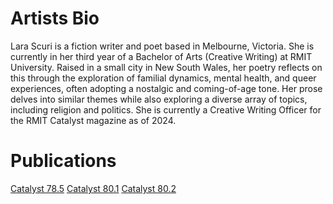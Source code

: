 # Artists Bio
Lara Scuri is a fiction writer and poet based in Melbourne, Victoria. She is currently in her third year of a Bachelor of Arts (Creative Writing) at RMIT University. Raised in a small city in New South Wales, her poetry reflects on this through the exploration of familial dynamics, mental health, and queer experiences, often adopting a nostalgic and coming-of-age tone. Her prose delves into similar themes while also exploring a diverse array of topics, including religion and politics. She is currently a Creative Writing Officer for the RMIT Catalyst magazine as of 2024.

# Publications
<a href="https://issuu.com/rmitcatalyst/docs/web_catalyst_2022_vol78_issue_5_curtain_call">Catalyst 78.5</a>
<a href="https://issuu.com/rmitcatalyst/docs/catalyst_2024_vol80_issue_1_off-to-a-street-st-art">Catalyst 80.1</a>
<a href="https://issuu.com/rmitcatalyst/docs/vol80_issue2_masterfile">Catalyst 80.2</a>

